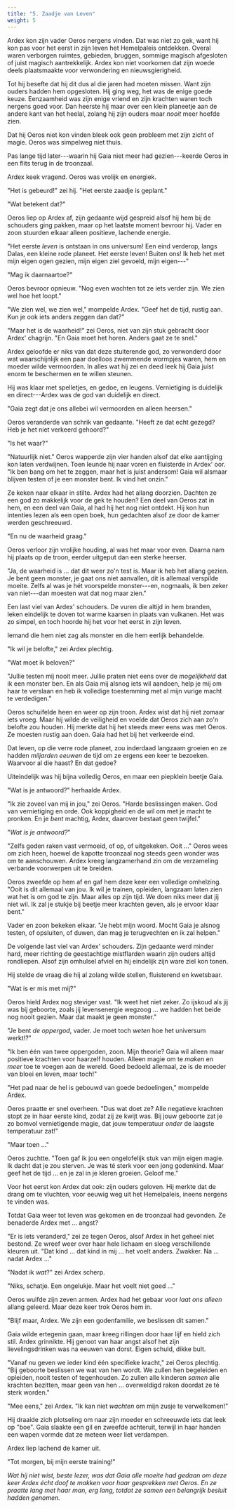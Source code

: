 ```yaml
---
title: "5. Zaadje van Leven"
weight: 5
---
```


Ardex kon zijn vader Oeros nergens vinden. Dat was niet zo gek, want hij kon pas voor het eerst in zijn leven het Hemelpaleis ontdekken. Overal waren verborgen ruimtes, gebieden, bruggen, sommige magisch afgesloten of juist magisch aantrekkelijk. Ardex kon niet voorkomen dat zijn woede deels plaatsmaakte voor verwondering en nieuwsgierigheid. 

Tot hij besefte dat hij dit dus al die jaren had moeten missen. Want zijn ouders hadden hem opgesloten. Hij ging weg, het was de enige goede keuze. Eenzaamheid was zijn enige vriend en zijn krachten waren toch nergens goed voor. Dan heerste hij maar over een klein planeetje aan de andere kant van het heelal, zolang hij zijn ouders maar _nooit_ meer hoefde zien.

Dat hij Oeros niet kon vinden bleek ook geen probleem met zijn zicht of magie. Oeros was simpelweg niet thuis.

Pas lange tijd later---waarin hij Gaia niet meer had gezien---keerde Oeros in een flits terug in de troonzaal.

Ardex keek vragend. Oeros was vrolijk en energiek.

"Het is gebeurd!" zei hij. "Het eerste zaadje is geplant."

"Wat betekent dat?"

Oeros liep op Ardex af, zijn gedaante wijd gespreid alsof hij hem bij de schouders ging pakken, maar op het laatste moment bevroor hij. Vader en zoon stuurden elkaar alleen positieve, lachende energie.

"Het eerste _leven_ is ontstaan in ons universum! Een eind verderop, langs Dalas, een kleine rode planeet. Het eerste leven! Buiten ons! Ik heb het met mijn eigen ogen gezien, mijn eigen ziel gevoeld, mijn eigen---"

"Mag ik daarnaartoe?"

Oeros bevroor opnieuw. "Nog even wachten tot ze iets verder zijn. We zien wel hoe het loopt."

"We zien wel, we zien wel," mompelde Ardex. "Geef het de tijd, rustig aan. Kun je ook iets anders zeggen dan dat?"

"Maar het is de waarheid!" zei Oeros, niet van zijn stuk gebracht door Ardex' chagrijn. "En Gaia moet het horen. Anders gaat ze te snel."

Ardex geloofde er niks van dat deze stuiterende god, zo verwonderd door wat waarschijnlijk een paar doelloos zwemmende wormpjes waren, hem en moeder wilde vermoorden. In alles wat hij zei en deed leek hij Gaia juist enorm te beschermen en te willen steunen.

Hij was klaar met spelletjes, en gedoe, en leugens. Vernietiging is duidelijk en direct---Ardex was de god van duidelijk en direct.

"Gaia zegt dat je ons allebei wil vermoorden en alleen heersen."

Oeros veranderde van schrik van gedaante. "Heeft ze dat echt gezegd? Heb je het niet verkeerd gehoord?"

"Is het waar?"

"Natuurlijk niet." Oeros wapperde zijn vier handen alsof dat elke aantijging kon laten verdwijnen. Toen leunde hij naar voren en fluisterde in Ardex' oor. "Ik ben bang om het te zeggen, maar het is juist andersom! Gaia wil alsmaar blijven testen of je een monster bent. Ik vind het onzin."

Ze keken naar elkaar in stilte. Ardex had het allang doorzien. Dachten ze een god zo makkelijk voor de gek te houden? Een deel van Oeros zat in hem, en een deel van Gaia, al had hij het nog niet ontdekt. Hij kon hun intenties lezen als een open boek, hun gedachten alsof ze door de kamer werden geschreeuwd.

"En nu de waarheid graag."

Oeros verloor zijn vrolijke houding, al was het maar voor even. Daarna nam hij plaats op de troon, eerder uitgeput dan een sterke heerser.

"Ja, de waarheid is ... dat dit weer zo'n test is. Maar ik heb het allang gezien. Je bent geen monster, je gaat ons niet aanvallen, dit is allemaal verspilde moeite. Zelfs al was je hét voorspelde monster---en, nogmaals, ik ben zeker van niet---dan moesten wat dat nog maar zien."

Een last viel van Ardex' schouders. De vuren die altijd in hem branden, leken eindelijk te doven tot warme kaarsen in plaats van vulkanen. Het was zo simpel, en toch hoorde hij het voor het eerst in zijn leven.

Iemand die hem niet zag als monster en die hem eerlijk behandelde.

"Ik wil je belofte," zei Ardex plechtig.

"Wat moet ik beloven?" 

"Jullie testen mij nooit meer. Jullie praten niet eens over de _mogelijkheid_ dat ik een monster ben. En als Gaia mij alsnog iets wil aandoen, help je mij om haar te verslaan en heb ik volledige toestemming met al mijn vurige macht te verdedigen."

Oeros schuifelde heen en weer op zijn troon. Ardex wist dat hij niet zomaar iets vroeg. Maar hij wilde de veiligheid en voelde dat Oeros zich aan zo'n belofte zou houden. Hij merkte dat hij het steeds meer eens was met Oeros. Ze moesten rustig aan doen. Gaia had het bij het verkeerde eind. 

Dat leven, op die verre rode planeet, zou inderdaad langzaam groeien en ze hadden _miljarden eeuwen_ de tijd om ze ergens een keer te bezoeken. Waarvoor al die haast? En dat gedoe?

Uiteindelijk was hij bijna volledig Oeros, en maar een piepklein beetje Gaia.

"Wat is je antwoord?" herhaalde Ardex.

"Ik zie zoveel van mij in jou," zei Oeros. "Harde beslissingen maken. God van vernietiging en orde. Ook koppigheid en de wil om met je macht te pronken. En je _bent_ machtig, Ardex, daarover bestaat geen twijfel."

"_Wat is je antwoord?_"

"Zelfs goden raken vast vermoeid, of op, of uitgekeken. Ooit ..." Oeros wees om zich heen, hoewel de kapotte troonzaal nog steeds geen wonder was om te aanschouwen. Ardex kreeg langzamerhand zin om de verzameling verbande voorwerpen uit te breiden.

Oeros zweefde op hem af en gaf hem deze keer een volledige omhelzing. "Ooit is dit allemaal van jou. Ik wil je trainen, opleiden, langzaam laten zien wat het is om god te zijn. Maar alles op zijn tijd. We doen niks meer dat jij niet wil. Ik zal je stukje bij beetje meer krachten geven, als je ervoor klaar bent."

Vader en zoon bekeken elkaar. "Je hebt mijn woord. Mocht Gaia je alsnog testen, of opsluiten, of duwen, dan mag je terugvechten en ik zal helpen."

De volgende last viel van Ardex' schouders. Zijn gedaante werd minder hard, meer richting de geestachtige mistflarden waarin zijn ouders altijd rondliepen. Alsof zijn omhulsel afviel en hij eindelijk zijn ware ziel kon tonen.

Hij stelde de vraag die hij al zolang wilde stellen, fluisterend en kwetsbaar. 

"Wat is er mis met mij?"

Oeros hield Ardex nog steviger vast. "Ik weet het niet zeker. Zo ijskoud als jij was bij geboorte, zoals jij levensenergie wegzoog ... we hadden het beide nog nooit gezien. Maar dat maakt je geen monster."

"Je bent _de oppergod_, vader. Je moet toch _weten_ hoe het universum werkt!?"

"Ik ben één van twee oppergoden, zoon. Mijn theorie? Gaia wil alleen maar positieve krachten voor haarzelf houden. Alleen magie om te _maken_ en _meer_ toe te voegen aan de wereld. Goed bedoeld allemaal, ze is de moeder van bloei en leven, maar toch!"

"Het pad naar de hel is gebouwd van goede bedoelingen," mompelde Ardex. 

Oeros praatte er snel overheen. "Dus wat doet ze? Alle negatieve krachten stopt ze in haar eerste kind, zodat zij ze kwijt was. Bij jouw geboorte zat je zo bomvol vernietigende magie, dat jouw temperatuur _onder_ de laagste temperatuur zat!"

"Maar toen ..."

Oeros zuchtte. "Toen gaf ik jou een ongelofelijk stuk van mijn eigen magie. Ik dacht dat je zou sterven. Je was té sterk voor een jong godenkind. Maar geef het de tijd ... en je zal in je kleren groeien. Geloof me."

Voor het eerst kon Ardex dat ook: zijn ouders geloven. Hij merkte dat de drang om te vluchten, voor eeuwig weg uit het Hemelpaleis, ineens nergens te vinden was.

Totdat Gaia weer tot leven was gekomen en de troonzaal had gevonden. Ze benaderde Ardex met ... angst?

"Er is iets veranderd," zei ze tegen Oeros, alsof Ardex in het geheel niet bestond. Ze wreef weer over haar hele lichaam en sloeg verschillende kleuren uit. "Dat kind ... dat kind in mij ... het voelt anders. Zwakker. Na ... nadat Ardex ..."

"Nadat ik _wat_?" zei Ardex scherp.

"Niks, schatje. Een ongelukje. Maar het voelt niet goed ..."

Oeros wuifde zijn zeven armen. Ardex had het gebaar voor _laat ons alleen_ allang geleerd. Maar deze keer trok Oeros hem in.

"Blijf maar, Ardex. We zijn een godenfamilie, we beslissen dit samen." 

Gaia wilde ertegenin gaan, maar kreeg rillingen door haar lijf en hield zich stil. Ardex grinnikte. Hij genoot van haar angst alsof het zijn lievelingsdrinken was na eeuwen van dorst. Eigen schuld, dikke bult.

"Vanaf nu geven we ieder kind één specifieke kracht," zei Oeros plechtig. "Bij geboorte beslissen we wat van hen wordt. We zullen hen begeleiden en opleiden, nooit testen of tegenhouden. Zo zullen alle kinderen _samen_ alle krachten bezitten, maar geen van hen ... overweldigd raken doordat ze té sterk worden."

"Mee eens," zei Ardex. "Ik kan niet _wachten_ om mijn zusje te verwelkomen!"

Hij draaide zich plotseling om naar zijn moeder en schreeuwde iets dat leek op "boe". Gaia slaakte een gil en zweefde achteruit, terwijl in haar handen een wapen vormde dat ze meteen weer liet verdampen.

Ardex liep lachend de kamer uit. 

"Tot morgen, bij mijn eerste training!"

_Wat hij niet wist, beste lezer, was dat Gaia alle moeite had gedaan om deze keer Ardex écht doof te makken voor haar gesprekken met Oeros. En ze praatte lang met haar man, erg lang, totdat ze samen een belangrijk besluit hadden genomen._